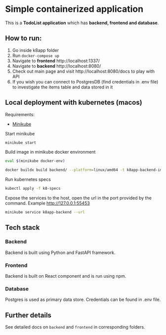 # Simple containerized application

This is a **TodoList application** which has **backend, frontend and database**.

## How to run:

1) Go inside k8app folder
2) Run ```docker-compose up```
3) Navigate to **frontend** http://localhost:1337/
3) Navigate to **backend** http://localhost:8080/
4) Check out main page and visit http://localhost:8080/docs to play with API
5) If you wish you can connect to PostgresDB (find credentials in .env file) to investigate the items table and data
   stored in it

## Local deployment with kubernetes (macos)
Requirements:
- [Minikube](https://minikube.sigs.k8s.io/docs/start/)
  
Start minikube 
```bash
minikube start
```

Build image in minikube docker environment
```bash
eval $(minikube docker-env)

docker buildx build backend/ --platform=linux/amd64 -t k8app-backend-image:1.1
```

Run kubernetes specs
```bash
kubectl apply -f k8-specs
```

Expose the services to the host, open the url in the port provided by the command. Example http://127.0.0.1:55453
```bash
minikube service k8app-backend --url
```

## Tech stack

### Backend

Backend is built using Python and FastAPI framework.

### Frontend

Backend is built on React component and is run using npm.

### Database

Postgres is used as primary data store. Credentials can be found in .env file.

## Further details

See detailed docs on ```backend``` and ```frontend``` in corresponding folders.